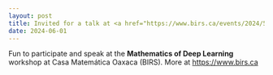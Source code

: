 ```yaml
---
layout: post
title: Invited for a talk at <a href="https://www.birs.ca/events/2024/5-day-workshops/24w5297" target = "blank" rel="noopener noreferrer">BIRS: Mathematics of Deep Learning</a>
date: 2024-06-01
---
```

Fun to participate and speak at the **Mathematics of Deep Learning** workshop at Casa Matemática Oaxaca (BIRS). More at https://www.birs.ca
